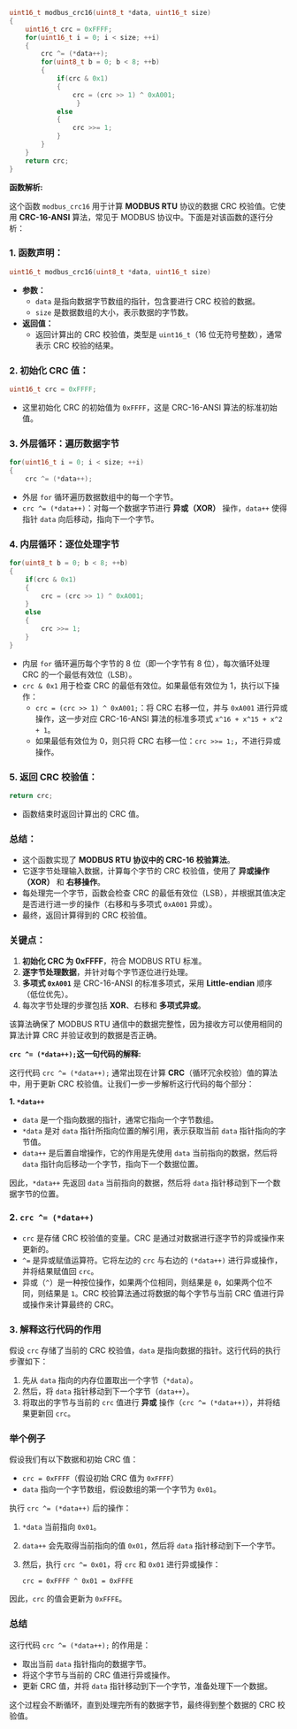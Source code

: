 ```c
uint16_t modbus_crc16(uint8_t *data, uint16_t size)
{
    uint16_t crc = 0xFFFF;
    for(uint16_t i = 0; i < size; ++i)
    {
        crc ^= (*data++);
        for(uint8_t b = 0; b < 8; ++b)
        {
            if(crc & 0x1)
            {
                crc = (crc >> 1) ^ 0xA001;
                 } 
            else
            {
                crc >>= 1;
            }  
        }
    }
    return crc;
}
```

**函数解析:**

这个函数 `modbus_crc16` 用于计算 **MODBUS RTU** 协议的数据 CRC 校验值。它使用 **CRC-16-ANSI** 算法，常见于 MODBUS 协议中。下面是对该函数的逐行分析：

### 1. 函数声明：
```c
uint16_t modbus_crc16(uint8_t *data, uint16_t size)
```
- **参数：**
  - `data` 是指向数据字节数组的指针，包含要进行 CRC 校验的数据。
  - `size` 是数据数组的大小，表示数据的字节数。
- **返回值：**
  - 返回计算出的 CRC 校验值，类型是 `uint16_t`（16 位无符号整数），通常表示 CRC 校验的结果。

### 2. 初始化 CRC 值：
```c
uint16_t crc = 0xFFFF;
```
- 这里初始化 CRC 的初始值为 `0xFFFF`，这是 CRC-16-ANSI 算法的标准初始值。
  
### 3. 外层循环：遍历数据字节
```c
for(uint16_t i = 0; i < size; ++i)
{
    crc ^= (*data++);
```
- 外层 `for` 循环遍历数据数组中的每一个字节。
- `crc ^= (*data++)`：对每一个数据字节进行 **异或（XOR）** 操作，`data++` 使得指针 `data` 向后移动，指向下一个字节。

### 4. 内层循环：逐位处理字节
```c
for(uint8_t b = 0; b < 8; ++b)
{
    if(crc & 0x1)
    {
        crc = (crc >> 1) ^ 0xA001;
    }
    else
    {
        crc >>= 1;
    }
}
```
- 内层 `for` 循环遍历每个字节的 8 位（即一个字节有 8 位），每次循环处理 CRC 的一个最低有效位（LSB）。
- `crc & 0x1` 用于检查 CRC 的最低有效位。如果最低有效位为 1，执行以下操作：
  - `crc = (crc >> 1) ^ 0xA001;`：将 CRC 右移一位，并与 `0xA001` 进行异或操作，这一步对应 CRC-16-ANSI 算法的标准多项式 `x^16 + x^15 + x^2 + 1`。
  - 如果最低有效位为 0，则只将 CRC 右移一位：`crc >>= 1;`，不进行异或操作。

### 5. 返回 CRC 校验值：
```c
return crc;
```
- 函数结束时返回计算出的 CRC 值。

### 总结：

- 这个函数实现了 **MODBUS RTU 协议中的 CRC-16 校验算法**。
- 它逐字节处理输入数据，计算每个字节的 CRC 校验值，使用了 **异或操作（XOR）** 和 **右移操作**。
- 每处理完一个字节，函数会检查 CRC 的最低有效位（LSB），并根据其值决定是否进行进一步的操作（右移和与多项式 `0xA001` 异或）。
- 最终，返回计算得到的 CRC 校验值。

### 关键点：
1. **初始化 CRC 为 0xFFFF**，符合 MODBUS RTU 标准。
2. **逐字节处理数据**，并针对每个字节逐位进行处理。
3. **多项式 `0xA001`** 是 CRC-16-ANSI 的标准多项式，采用 **Little-endian** 顺序（低位优先）。
4. 每次字节处理的步骤包括 **XOR**、右移和 **多项式异或**。

该算法确保了 MODBUS RTU 通信中的数据完整性，因为接收方可以使用相同的算法计算 CRC 并验证收到的数据是否正确。





**`crc ^= (*data++);`这一句代码的解释:**

这行代码 `crc ^= (*data++);` 通常出现在计算 **CRC**（循环冗余校验）值的算法中，用于更新 CRC 校验值。让我们一步一步解析这行代码的每个部分：

**1. `*data++`**

- `data` 是一个指向数据的指针，通常它指向一个字节数组。
- `*data` 是对 `data` 指针所指向位置的解引用，表示获取当前 `data` 指针指向的字节值。
- `data++` 是后置自增操作，它的作用是先使用 `data` 当前指向的数据，然后将 `data` 指针向后移动一个字节，指向下一个数据位置。
  

因此，`*data++` 先返回 `data` 当前指向的数据，然后将 `data` 指针移动到下一个数据字节的位置。

### 2. `crc ^= (*data++)`

- `crc` 是存储 CRC 校验值的变量。CRC 是通过对数据进行逐字节的异或操作来更新的。
- `^=` 是异或赋值运算符。它将左边的 `crc` 与右边的 `(*data++)` 进行异或操作，并将结果赋值回 `crc`。
- 异或（`^`）是一种按位操作，如果两个位相同，则结果是 `0`，如果两个位不同，则结果是 `1`。CRC 校验算法通过将数据的每个字节与当前 CRC 值进行异或操作来计算最终的 CRC。

### 3. 解释这行代码的作用

假设 `crc` 存储了当前的 CRC 校验值，`data` 是指向数据的指针。这行代码的执行步骤如下：

1. 先从 `data` 指向的内存位置取出一个字节（`*data`）。
2. 然后，将 `data` 指针移动到下一个字节（`data++`）。
3. 将取出的字节与当前的 `crc` 值进行 **异或** 操作（`crc ^= (*data++)`），并将结果更新回 `crc`。

### 举个例子

假设我们有以下数据和初始 CRC 值：

- `crc = 0xFFFF`（假设初始 CRC 值为 `0xFFFF`）
- `data` 指向一个字节数组，假设数组的第一个字节为 `0x01`。

执行 `crc ^= (*data++)` 后的操作：

1. `*data` 当前指向 `0x01`。
2. `data++` 会先取得当前指向的值 `0x01`，然后将 `data` 指针移动到下一个字节。
3. 然后，执行 `crc ^= 0x01`，将 `crc` 和 `0x01` 进行异或操作：

   ```
   crc = 0xFFFF ^ 0x01 = 0xFFFE
   ```

因此，`crc` 的值会更新为 `0xFFFE`。

### 总结

这行代码 `crc ^= (*data++);` 的作用是：

- 取出当前 `data` 指针指向的数据字节。
- 将这个字节与当前的 CRC 值进行异或操作。
- 更新 CRC 值，并将 `data` 指针移动到下一个字节，准备处理下一个数据。

这个过程会不断循环，直到处理完所有的数据字节，最终得到整个数据的 CRC 校验值。
